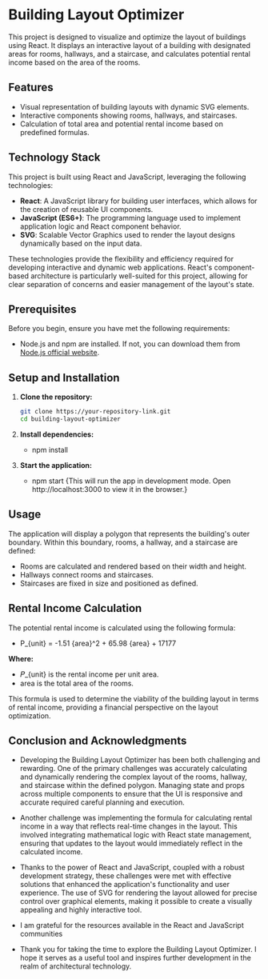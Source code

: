 # Building Layout Optimizer

This project is designed to visualize and optimize the layout of buildings using React. It displays an interactive layout of a building with designated areas for rooms, hallways, and a staircase, and calculates potential rental income based on the area of the rooms.

## Features

- Visual representation of building layouts with dynamic SVG elements.
- Interactive components showing rooms, hallways, and staircases.
- Calculation of total area and potential rental income based on predefined formulas.

## Technology Stack

This project is built using React and JavaScript, leveraging the following technologies:

- **React**: A JavaScript library for building user interfaces, which allows for the creation of reusable UI components.
- **JavaScript (ES6+)**: The programming language used to implement application logic and React component behavior.
- **SVG**: Scalable Vector Graphics used to render the layout designs dynamically based on the input data.

These technologies provide the flexibility and efficiency required for developing interactive and dynamic web applications. React's component-based architecture is particularly well-suited for this project, allowing for clear separation of concerns and easier management of the layout's state.


## Prerequisites

Before you begin, ensure you have met the following requirements:
- Node.js and npm are installed. If not, you can download them from [Node.js official website](https://nodejs.org/).

## Setup and Installation

1. **Clone the repository:**
   ```bash
   git clone https://your-repository-link.git
   cd building-layout-optimizer

2. **Install dependencies:**
    - npm install

3. **Start the application:**
    - npm start
        {This will run the app in development mode. Open http://localhost:3000 to view it in the browser.}

## Usage

The application will display a polygon that represents the building's outer boundary. Within this boundary, rooms, a hallway, and a staircase are defined:

- Rooms are calculated and rendered based on their width and height.
- Hallways connect rooms and staircases.
- Staircases are fixed in size and positioned as defined.

## Rental Income Calculation
The potential rental income is calculated using the following formula:
- P_{unit} = -1.51  {area}^2 + 65.98  {area} + 17177

**Where:**
- 𝑃_{unit} is the rental income per unit area.
- area is the total area of the rooms.

This formula is used to determine the viability of the building layout in terms of rental income, providing a financial perspective on the layout optimization.

## Conclusion and Acknowledgments

- Developing the Building Layout Optimizer has been both challenging and rewarding. One of the primary challenges was accurately calculating and dynamically rendering the complex layout of the rooms, hallway, and staircase within the defined polygon. Managing state and props across multiple components to ensure that the UI is responsive and accurate required careful planning and execution.

- Another challenge was implementing the formula for calculating rental income in a way that reflects real-time changes in the layout. This involved integrating mathematical logic with React state management, ensuring that updates to the layout would immediately reflect in the calculated income.

- Thanks to the power of React and JavaScript, coupled with a robust development strategy, these challenges were met with effective solutions that enhanced the application's functionality and user experience. The use of SVG for rendering the layout allowed for precise control over graphical elements, making it possible to create a visually appealing and highly interactive tool.

- I am grateful for the resources available in the React and JavaScript communities

- Thank you for taking the time to explore the Building Layout Optimizer. I hope it serves as a useful tool and inspires further development in the realm of architectural technology.


